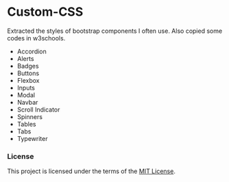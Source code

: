 # Custom-CSS
Extracted the styles of bootstrap components I often use. Also copied some codes in w3schools.

- Accordion
- Alerts
- Badges
- Buttons
- Flexbox
- Inputs
- Modal
- Navbar
- Scroll Indicator
- Spinners
- Tables
- Tabs
- Typewriter

### License

This project is licensed under the terms of the [MIT License](LICENSE).
